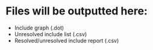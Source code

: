 # Files will be outputted here:
- Include graph (.dot)
- Unresolved include list (.csv)
- Resolved/unresolved include report (.csv)